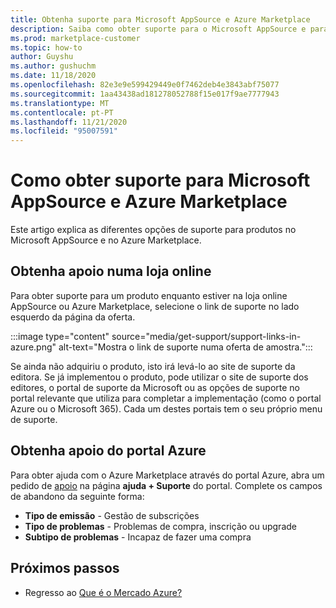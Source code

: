 ```yaml
---
title: Obtenha suporte para Microsoft AppSource e Azure Marketplace
description: Saiba como obter suporte para o Microsoft AppSource e para o Azure Marketplace.
ms.prod: marketplace-customer
ms.topic: how-to
author: Guyshu
ms.author: gushuchm
ms.date: 11/18/2020
ms.openlocfilehash: 82e3e9e599429449e0f7462deb4e3843abf75077
ms.sourcegitcommit: 1aa43438ad181278052788f15e017f9ae7777943
ms.translationtype: MT
ms.contentlocale: pt-PT
ms.lasthandoff: 11/21/2020
ms.locfileid: "95007591"
---
```

# <a name="how-to-get-support-for-microsoft-appsource-and-azure-marketplace"></a>Como obter suporte para Microsoft AppSource e Azure Marketplace

Este artigo explica as diferentes opções de suporte para produtos no Microsoft AppSource e no Azure Marketplace. 

## <a name="get-support-in-an-online-store"></a>Obtenha apoio numa loja online

Para obter suporte para um produto enquanto estiver na loja online AppSource ou Azure Marketplace, selecione o link de suporte no lado esquerdo da página da oferta. 

:::image type="content" source="media/get-support/support-links-in-azure.png" alt-text="Mostra o link de suporte numa oferta de amostra.":::

Se ainda não adquiriu o produto, isto irá levá-lo ao site de suporte da editora. Se já implementou o produto, pode utilizar o site de suporte dos editores, o portal de suporte da Microsoft ou as opções de suporte no portal relevante que utiliza para completar a implementação (como o portal Azure ou o Microsoft 365). Cada um destes portais tem o seu próprio menu de suporte.

## <a name="get-support-from-the-azure-portal"></a>Obtenha apoio do portal Azure

Para obter ajuda com o Azure Marketplace através do portal Azure, abra um pedido de [apoio](https://portal.azure.com/#blade/Microsoft_Azure_Support/HelpAndSupportBlade/newsupportrequest) na página **ajuda + Suporte** do portal. Complete os campos de abandono da seguinte forma:

- **Tipo de emissão** - Gestão de subscrições
- **Tipo de problemas** - Problemas de compra, inscrição ou upgrade
- **Subtipo de problemas** - Incapaz de fazer uma compra

## <a name="next-steps"></a>Próximos passos

- Regresso ao [Que é o Mercado Azure?](azure-marketplace-overview.md)
